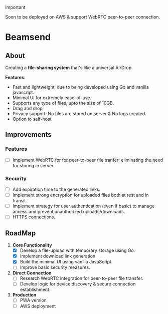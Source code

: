 > [!IMPORTANT]
> Soon to be deployed on AWS & support WebRTC peer-to-peer connection.

# Beamsend

## About

Creating a **file-sharing system** that's like a universal AirDrop.

**Features**:

- Fast and lightweight, due to being developed using Go and vanilla javascript.
- Minimal UI for extremely ease-of-use.
- Supports any type of files, upto the size of 10GB.
- Drag and drop
- Privacy support: No files are stored on server & No logs created.
- Option to self-host

## Improvements

### Features

- [ ] Implement WebRTC for for peer-to-peer file tranfer; eliminating the need for storing in server.

### Security

- [ ] Add expiration time to the generated links.
- [ ] Implement strong encryption for uploaded files both at rest and in transit.
- [ ] Implement strategy for user authentication (even if basic) to manage access and prevent unauthorized uploads/downloads.
- [ ] HTTPS connections.

## RoadMap

1. **Core Functionality**
    - [x] Develop a file-upload with temporary storage using Go.
    - [x] Implement download link generation
    - [x] Build the minimal UI using vanilla JavaScript.
    - [ ] Improve basic security measures.
2. **Direct Connection**
    - [ ] Research WebRTC integration for peer-to-peer file transfer.
    - [ ] Develop logic for device discovery & secure connection establishment.
3. **Production**
    - [ ] PWA version
    - [ ] AWS deployment
